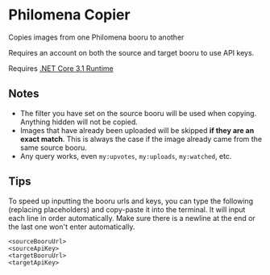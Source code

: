 # Philomena Copier
Copies images from one Philomena booru to another

Requires an account on both the source and target booru to use API keys.

Requires [.NET Core 3.1 Runtime](https://dotnet.microsoft.com/download/dotnet-core/3.1)

## Notes

- The filter you have set on the source booru will be used when copying. Anything hidden will not be copied.
- Images that have already been uploaded will be skipped **if they are an exact match**. This is always the case if the image already came from the same source booru.
- Any query works, even `my:upvotes`, `my:uploads`, `my:watched`, etc.

## Tips

To speed up inputting the booru urls and keys, you can type the following (replacing placeholders) and copy-paste it into the terminal. It will input each line in order automatically. Make sure there is a newline at the end or the last one won't enter automatically.

```
<sourceBooruUrl>
<sourceApiKey>
<targetBooruUrl>
<targetApiKey>

```
